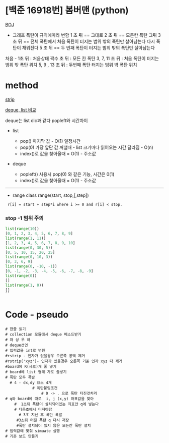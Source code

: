 # [백준 16918번] 봄버맨 (python)

[BOJ](https://www.acmicpc.net/problem/16918)

- 그래프
  폭탄이 규칙에따라 변함
  1 초 뒤 == 그대로
  2 초 뒤 == 모든칸 폭탄
  그뒤 3 초 뒤 == 전체 폭탄에서 처음 폭탄이 터지는 범위 밖의 폭탄만 살아남는다
  다시 폭탄이 채워진다
  5 초 뒤 == 두 번째 폭탄이 터지는 범위 밖의 폭탄만 살아남는다

처음 - 1초 뒤 : 처음상태
짝수 초 뒤 : 모든 칸 폭탄
3, 7, 11 초 뒤 : 처음 폭탄이 터지는 범위 밖 폭탄 위치
5, 9 , 13 초 뒤 : 두번째 폭탄 터지는 범위 밖 폭탄 위치

# method

[strip](https://pydole.tistory.com/entry/strip-rstrip-lstrip-%EA%B3%B5%EB%B0%B1%EA%B3%BC-%EB%AC%B8%EC%9E%90-%EC%A0%9C%EA%B1%B0-%ED%95%A8%EC%88%98)

[deque, list 비교](https://scribblinganything.tistory.com/31)

deque는 list dic과 같다
popleft와 시간차이

- list

  - pop() 마지막 값 - O(1) 일정시간
  - pop(0) 가장 앞단 값 꺼낼때 - list 크기마다 읽어오는 시간 달라짐 - O(n)
  - index()로 값을 찾아올때 = O(1) - 주소값

- deque
  - popleft() 사용시 pop(0) 와 같은 기능, 시간은 0(1)
  - index()로 값을 찾아올때 = O(1) - 주소값

---

- range
  class range(start, stop,[,step])

` r[i] = start + step*i where i >= 0 and r[i] < stop.`

### stop -1 범위 주의

```py
list(range(10))
[0, 1, 2, 3, 4, 5, 6, 7, 8, 9]
list(range(1, 11))
[1, 2, 3, 4, 5, 6, 7, 8, 9, 10]
list(range(0, 30, 5))
[0, 5, 10, 15, 20, 25]
list(range(0, 10, 3))
[0, 3, 6, 9]
list(range(0, -10, -1))
[0, -1, -2, -3, -4, -5, -6, -7, -8, -9]
list(range(0))
[]
list(range(1, 0))
[]
``

```

# Code - pseudo

```
# 한줄 읽기
# collection 모듈에서 deque 메소드받기
# 좌 상 우 하
# deque선언
# 입력값을 int로 변환
#rstrip - 인자가 없을경우 오른쪽 공백 제거
#rstrip('xyz')- 인자가 있을경우 오른쪽 기준 인자 xyz 다 제거
#board에 R(세로)개 줄 넣기
# board에 list 형태 가로 줄넣기
# 폭탄 모두 폭발
  # 4 - dx,dy 요소 4개
            # 폭탄붙임조건
                # 0 -> . 으로 폭탄 터진것처리
# q와 board에 따로  i, j (x,y) 좌표값을 찾아
    #  1초뒤 폭탄이 설치되어있는 좌표만 q에 넣는다
    # 다음초에서 터져야함
      # 3초 지난 후 폭탄 폭발
     #3초뒤 터질 폭탄 q 다시 저장
     #폭탄 설치되어 있지 않은 모든칸 폭탄 설치
# 입력값에 맞춰 simuate 실행
# 기존 보드 만들기
```
